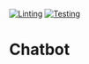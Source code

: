 [![Linting](https://github.com/kirill-push/chatbot/actions/workflows/lint.yml/badge.svg?branch=main)](https://github.com/kirill-push/chatbot/actions/workflows/lint.yml)
[![Testing](https://github.com/kirill-push/chatbot/actions/workflows/test.yml/badge.svg?branch=main)](https://github.com/kirill-push/chatbot/actions/workflows/test.yml)

# Chatbot

